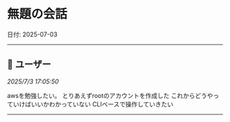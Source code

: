 # 無題の会話

日付: 2025-07-03

---

## 👤 ユーザー
*2025/7/3 17:05:50*

awsを勉強したい。 とりあえずrootのアカウントを作成した これからどうやっていけばいいかわかっていない CLIベースで操作していきたい

---
